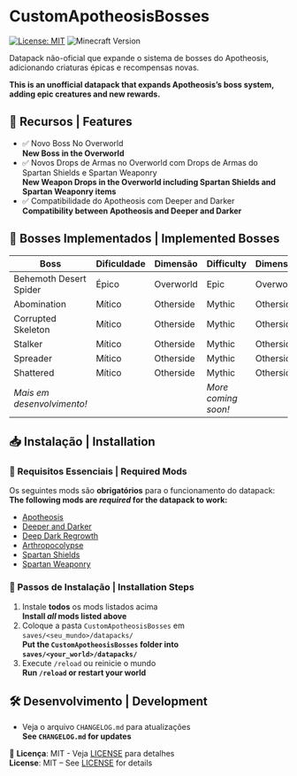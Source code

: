 # CustomApotheosisBosses

[![License: MIT](https://img.shields.io/badge/License-MIT-yellow.svg)](https://opensource.org/licenses/MIT)
![Minecraft Version](https://img.shields.io/badge/Minecraft-1.20.1+-blue)

Datapack não-oficial que expande o sistema de bosses do Apotheosis, adicionando criaturas épicas e recompensas novas.

**This is an unofficial datapack that expands Apotheosis’s boss system, adding epic creatures and new rewards.**

## 🚀 Recursos | Features
- ✅ Novo Boss No Overworld  
  **New Boss in the Overworld**
- ✅ Novos Drops de Armas no Overworld com Drops de Armas do Spartan Shields e Spartan Weaponry  
  **New Weapon Drops in the Overworld including Spartan Shields and Spartan Weaponry items**
- ✅ Compatibilidade do Apotheosis com Deeper and Darker  
  **Compatibility between Apotheosis and Deeper and Darker**

## 🎯 Bosses Implementados | Implemented Bosses
| Boss                       | Dificuldade | Dimensão  | Difficulty          | Dimension |
|----------------------------|-------------|-----------|---------------------|-----------|
| Behemoth Desert Spider     | Épico       | Overworld | Epic                | Overworld |
| Abomination                | Mítico      | Otherside | Mythic              | Otherside |
| Corrupted Skeleton         | Mítico      | Otherside | Mythic              | Otherside |
| Stalker                    | Mítico      | Otherside | Mythic              | Otherside |
| Spreader                   | Mítico      | Otherside | Mythic              | Otherside |
| Shattered                  | Mítico      | Otherside | Mythic              | Otherside |
| *Mais em desenvolvimento!* |             |           | *More coming soon!* |           |


## 📥 Instalação | Installation

### 🔴 Requisitos Essenciais | Required Mods
Os seguintes mods são **obrigatórios** para o funcionamento do datapack:  
**The following mods are _required_ for the datapack to work:**
- [Apotheosis](https://www.curseforge.com/minecraft/mc-mods/apotheosis)
- [Deeper and Darker](https://www.curseforge.com/minecraft/mc-mods/deeperdarker)
- [Deep Dark Regrowth](https://www.curseforge.com/minecraft/mc-mods/deep-dark-regrowth)
- [Arthropocolypse](https://www.curseforge.com/minecraft/mc-mods/arthropocolypse)
- [Spartan Shields](https://www.curseforge.com/minecraft/mc-mods/spartan-shields)
- [Spartan Weaponry](https://www.curseforge.com/minecraft/mc-mods/spartan-weaponry)

### 📌 Passos de Instalação | Installation Steps
1. Instale **todos** os mods listados acima  
   **Install _all_ mods listed above**
2. Coloque a pasta `CustomApotheosisBosses` em `saves/<seu_mundo>/datapacks/`  
   **Put the `CustomApotheosisBosses` folder into `saves/<your_world>/datapacks/`**
3. Execute `/reload` ou reinicie o mundo  
   **Run `/reload` or restart your world**

## 🛠️ Desenvolvimento | Development
- Veja o arquivo `CHANGELOG.md` para atualizações  
  **See `CHANGELOG.md` for updates**

📜 **Licença**: MIT - Veja [LICENSE](LICENSE) para detalhes  
**License**: MIT – See [LICENSE](LICENSE) for details
